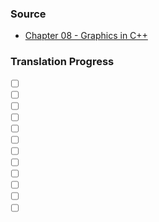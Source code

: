 ### Source
- [Chapter 08 - Graphics in C++](https://runestone.academy/runestone/books/published/cpp4python/Turtles/toctree.html)

### Translation Progress
- [ ] []()
- [ ] []()
- [ ] []()
- [ ] []()
- [ ] []()
- [ ] []()
- [ ] []()
- [ ] []()
- [ ] []()
- [ ] []()
- [ ] []()
- [ ] []()
